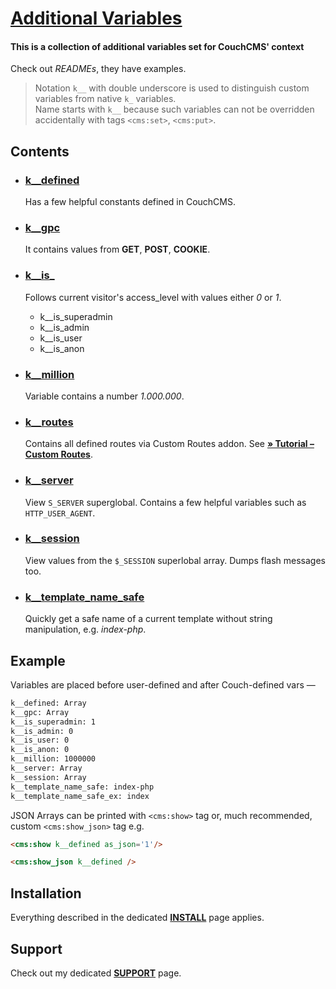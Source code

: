 # [Additional Variables](https://github.com/trendoman/Tweakus-Dilectus/tree/main/anton.cms%40ya.ru__variables-new)

#### This is a collection of additional variables set for CouchCMS' context

Check out *READMEs*, they have examples.

> Notation `k__` with double underscore is used to distinguish custom variables from native `k_` variables.<br>
> Name starts with `k__` because such variables can not be overridden accidentally with tags `<cms:set>`, `<cms:put>`.

## Contents

* ### [k__defined](k__defined/)
   Has a few helpful constants defined in CouchCMS.

* ### [k__gpc](k__gpc/)
   It contains values from **GET**, **POST**, **COOKIE**.

* ### [k__is_](k__is_/)
   Follows current visitor's access_level with values either *0* or *1*.
   * k__is_superadmin
   * k__is_admin
   * k__is_user
   * k__is_anon

* ### [k__million](k__million/)
   Variable contains a number *1.000.000*.

* ### [k__routes](k__routes/)
   Contains all defined routes via Custom Routes addon. See [**&raquo; Tutorial – Custom Routes**](https://github.com/trendoman/Midware/tree/main/tutorials/Custom-Routes).

* ### [k__server](k__server/)
   View `S_SERVER` superglobal. Contains a few helpful variables such as `HTTP_USER_AGENT`.

* ### [k__session](k__session/)
   View values from the `$_SESSION` superlobal array. Dumps flash messages too.

* ### [k__template_name_safe](k__template_name_safe/)
   Quickly get a safe name of a current template without string manipulation, e.g. *index-php*.

## Example

Variables are placed before user-defined and after Couch-defined vars &mdash;

```txt
k__defined: Array
k__gpc: Array
k__is_superadmin: 1
k__is_admin: 0
k__is_user: 0
k__is_anon: 0
k__million: 1000000
k__server: Array
k__session: Array
k__template_name_safe: index-php
k__template_name_safe_ex: index
```

JSON Arrays can be printed with `<cms:show>` tag or, much recommended, custom `<cms:show_json>` tag e.g.
```html
<cms:show k__defined as_json='1'/>

<cms:show_json k__defined />
```

## Installation

Everything described in the dedicated [**INSTALL**](/INSTALL.md) page applies.

## Support

Check out my dedicated [**SUPPORT**](/SUPPORT.md) page.
